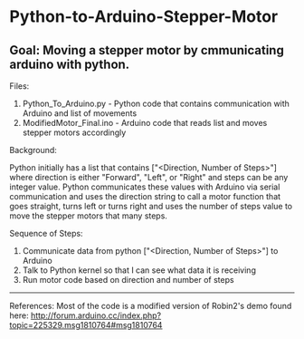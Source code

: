 # Python-to-Arduino-Stepper-Motor

Goal: Moving a stepper motor by cmmunicating arduino with python.
---------------------------------------------------------------------------------------------

Files:

1) Python_To_Arduino.py - Python code that contains communication with Arduino and list of movements
2) ModifiedMotor_Final.ino - Arduino code that reads list and moves stepper motors accordingly

Background:

Python initially has a list that contains ["<Direction, Number of Steps>"]
where direction is either "Forward", "Left", or "Right" and steps can be any integer value.
Python communicates these values with Arduino via serial communication and uses
the direction string to call a motor function that goes straight, turns left or turns right
and uses the number of steps value to move the stepper motors that many steps.

Sequence of Steps:
1) Communicate data from python ["<Direction, Number of Steps>"] to Arduino
2) Talk to Python kernel so that I can see what data it is receiving
3) Run motor code based on direction and number of steps

-----------------------------------------------------------------------------------------------------------------------
References:
Most of the code is a modified version of Robin2's demo found here:
http://forum.arduino.cc/index.php?topic=225329.msg1810764#msg1810764



